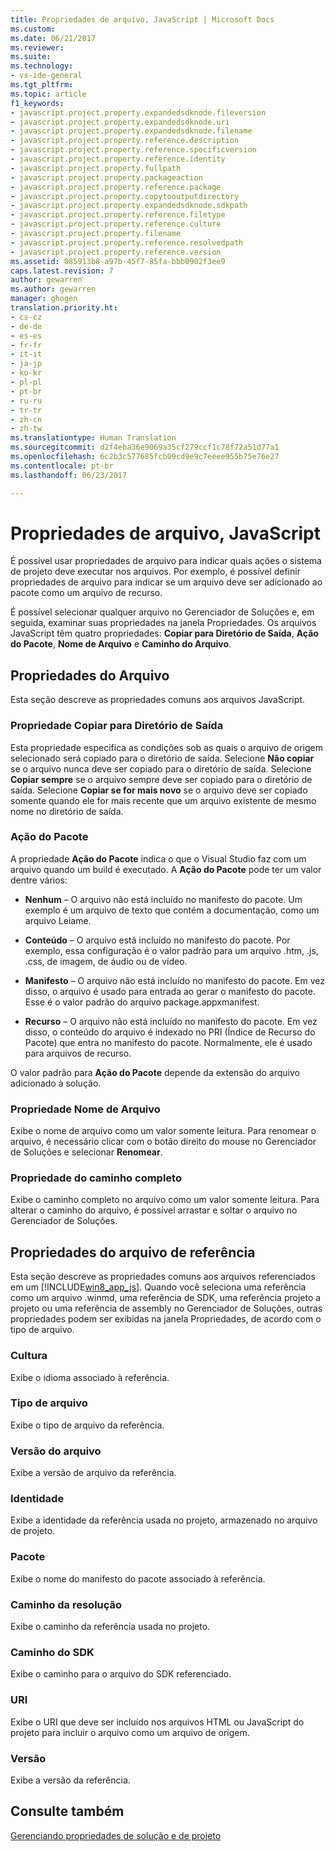 ```yaml
---
title: Propriedades de arquivo, JavaScript | Microsoft Docs
ms.custom: 
ms.date: 06/21/2017
ms.reviewer: 
ms.suite: 
ms.technology:
- vs-ide-general
ms.tgt_pltfrm: 
ms.topic: article
f1_keywords:
- javascript.project.property.expandedsdknode.fileversion
- javascript.project.property.expandedsdknode.uri
- javascript.project.property.expandedsdknode.filename
- javascript.project.property.reference.description
- javascript.project.property.reference.specificversion
- javascript.project.property.reference.identity
- javascript.project.property.fullpath
- javascript.project.property.packageaction
- javascript.project.property.reference.package
- javascript.project.property.copytooutputdirectory
- javascript.project.property.expandedsdknode.sdkpath
- javascript.project.property.reference.filetype
- javascript.project.property.reference.culture
- javascript.project.property.filename
- javascript.project.property.reference.resolvedpath
- javascript.project.property.reference.version
ms.assetid: 085913b8-a97b-45f7-85fa-bbb0902f3ee9
caps.latest.revision: 7
author: gewarren
ms.author: gewarren
manager: ghogen
translation.priority.ht:
- cs-cz
- de-de
- es-es
- fr-fr
- it-it
- ja-jp
- ko-kr
- pl-pl
- pt-br
- ru-ru
- tr-tr
- zh-cn
- zh-tw
ms.translationtype: Human Translation
ms.sourcegitcommit: d2f4eba36e9069a35cf279ccf1c78f72a51d77a1
ms.openlocfilehash: 6c2b3c577685fcb09cd9e9c7eeee955b75e76e27
ms.contentlocale: pt-br
ms.lasthandoff: 06/23/2017

---
```

# <a name="file-properties-javascript"></a>Propriedades de arquivo, JavaScript
É possível usar propriedades de arquivo para indicar quais ações o sistema de projeto deve executar nos arquivos. Por exemplo, é possível definir propriedades de arquivo para indicar se um arquivo deve ser adicionado ao pacote como um arquivo de recurso.  

 É possível selecionar qualquer arquivo no Gerenciador de Soluções e, em seguida, examinar suas propriedades na janela Propriedades. Os arquivos JavaScript têm quatro propriedades: **Copiar para Diretório de Saída**, **Ação do Pacote**, **Nome de Arquivo** e **Caminho do Arquivo**.  

## <a name="file-properties"></a>Propriedades do Arquivo  
 Esta seção descreve as propriedades comuns aos arquivos JavaScript.  

### <a name="copy-to-output-directory-property"></a>Propriedade Copiar para Diretório de Saída  
 Esta propriedade especifica as condições sob as quais o arquivo de origem selecionado será copiado para o diretório de saída. Selecione **Não copiar** se o arquivo nunca deve ser copiado para o diretório de saída. Selecione **Copiar sempre** se o arquivo sempre deve ser copiado para o diretório de saída. Selecione **Copiar se for mais novo** se o arquivo deve ser copiado somente quando ele for mais recente que um arquivo existente de mesmo nome no diretório de saída.  

### <a name="package-action"></a>Ação do Pacote  
 A propriedade **Ação do Pacote** indica o que o Visual Studio faz com um arquivo quando um build é executado. A **Ação do Pacote** pode ter um valor dentre vários:  

-   **Nenhum** – O arquivo não está incluído no manifesto do pacote. Um exemplo é um arquivo de texto que contém a documentação, como um arquivo Leiame.  

-   **Conteúdo** – O arquivo está incluído no manifesto do pacote. Por exemplo, essa configuração é o valor padrão para um arquivo .htm, .js, .css, de imagem, de áudio ou de vídeo.  

-   **Manifesto** – O arquivo não está incluído no manifesto do pacote. Em vez disso, o arquivo é usado para entrada ao gerar o manifesto do pacote. Esse é o valor padrão do arquivo package.appxmanifest.  

-   **Recurso** – O arquivo não está incluído no manifesto do pacote. Em vez disso, o conteúdo do arquivo é indexado no PRI (Índice de Recurso do Pacote) que entra no manifesto do pacote. Normalmente, ele é usado para arquivos de recurso.  

 O valor padrão para **Ação do Pacote** depende da extensão do arquivo adicionado à solução.  

### <a name="file-name-property"></a>Propriedade Nome de Arquivo  
 Exibe o nome de arquivo como um valor somente leitura. Para renomear o arquivo, é necessário clicar com o botão direito do mouse no Gerenciador de Soluções e selecionar **Renomear**.  

### <a name="full-path-property"></a>Propriedade do caminho completo  
 Exibe o caminho completo no arquivo como um valor somente leitura. Para alterar o caminho do arquivo, é possível arrastar e soltar o arquivo no Gerenciador de Soluções.  

## <a name="reference-file-properties"></a>Propriedades do arquivo de referência  
 Esta seção descreve as propriedades comuns aos arquivos referenciados em um [!INCLUDE[win8_app_js](../../ide/reference/includes/win8_app_js_md.md)]. Quando você seleciona uma referência como um arquivo .winmd, uma referência de SDK, uma referência projeto a projeto ou uma referência de assembly no Gerenciador de Soluções, outras propriedades podem ser exibidas na janela Propriedades, de acordo com o tipo de arquivo.  

### <a name="culture"></a>Cultura  
 Exibe o idioma associado à referência.  

### <a name="file-type"></a>Tipo de arquivo  
 Exibe o tipo de arquivo da referência.  

### <a name="file-version"></a>Versão do arquivo  
 Exibe a versão de arquivo da referência.  

### <a name="identity"></a>Identidade  
 Exibe a identidade da referência usada no projeto, armazenado no arquivo de projeto.  

### <a name="package"></a>Pacote  
 Exibe o nome do manifesto do pacote associado à referência.  

### <a name="resolved-path"></a>Caminho da resolução  
 Exibe o caminho da referência usada no projeto.  

### <a name="sdk-path"></a>Caminho do SDK  
 Exibe o caminho para o arquivo do SDK referenciado.  

### <a name="uri"></a>URI  
 Exibe o URI que deve ser incluído nos arquivos HTML ou JavaScript do projeto para incluir o arquivo como um arquivo de origem.  

### <a name="version"></a>Versão  
 Exibe a versão da referência.  

## <a name="see-also"></a>Consulte também  
 [Gerenciando propriedades de solução e de projeto](../../ide/managing-project-and-solution-properties.md)

